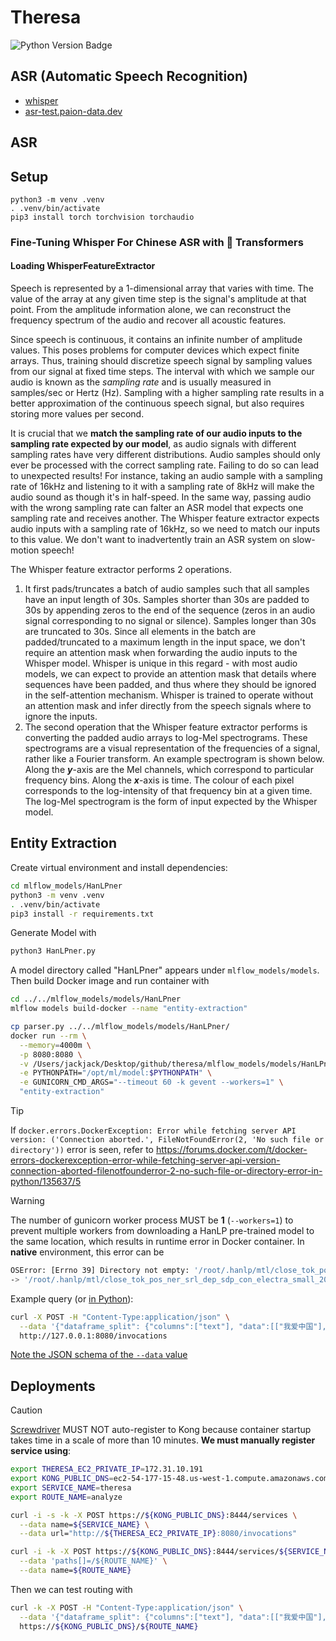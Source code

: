Theresa
=======

![Python Version Badge](https://img.shields.io/badge/Python-3.10-brightgreen?style=flat-square&logo=python&logoColor=white)

ASR (Automatic Speech Recognition)
----------------------------------

- [whisper](./mlflow_models/whisper)
- [asr-test.paion-data.dev](./test_models/asr)








ASR
---

Setup
-----

```console
python3 -m venv .venv
. .venv/bin/activate
pip3 install torch torchvision torchaudio
```

### Fine-Tuning Whisper For Chinese ASR with 🤗 Transformers

#### Loading WhisperFeatureExtractor

Speech is represented by a 1-dimensional array that varies with time. The value of the array at any given time step is
the signal's amplitude at that point. From the amplitude information alone, we can reconstruct the frequency spectrum of
the audio and recover all acoustic features.

Since speech is continuous, it contains an infinite number of amplitude values. This poses problems for computer devices
which expect finite arrays. Thus, training should discretize speech signal by sampling values from our signal at fixed
time steps. The interval with which we sample our audio is known as the *sampling rate* and is usually measured in
samples/sec or Hertz (Hz). Sampling with a higher sampling rate results in a better approximation of the continuous
speech signal, but also requires storing more values per second.

It is crucial that we **match the sampling rate of our audio inputs to the sampling rate expected by our model**, as
audio signals with different sampling rates have very different distributions. Audio samples should only ever be
processed with the correct sampling rate. Failing to do so can lead to unexpected results! For instance, taking an audio
sample with a sampling rate of 16kHz and listening to it with a sampling rate of 8kHz will make the audio sound as
though it's in half-speed. In the same way, passing audio with the wrong sampling rate can falter an ASR model that
expects one sampling rate and receives another. The Whisper feature extractor expects audio inputs with a sampling rate
of 16kHz, so we need to match our inputs to this value. We don't want to inadvertently train an ASR system on
slow-motion speech!

The Whisper feature extractor performs 2 operations.

1. It first pads/truncates a batch of audio samples such that all samples have an input length of 30s. Samples shorter
   than 30s are padded to 30s by appending zeros to the end of the sequence (zeros in an audio signal corresponding to
   no signal or silence). Samples longer than 30s are truncated to 30s. Since all elements in the batch are
   padded/truncated to a maximum length in the input space, we don't require an attention mask when forwarding the audio
   inputs to the Whisper model. Whisper is unique in this regard - with most audio models, we can expect to provide an
   attention mask that details where sequences have been padded, and thus where they should be ignored in the
   self-attention mechanism. Whisper is trained to operate without an attention mask and infer directly from the speech
   signals where to ignore the inputs.
2. The second operation that the Whisper feature extractor performs is converting the padded audio arrays to log-Mel
   spectrograms. These spectrograms are a visual representation of the frequencies of a signal, rather like a Fourier
   transform. An example spectrogram is shown below. Along the ***y***-axis are the Mel channels, which correspond to
   particular frequency bins. Along the ***x***-axis is time. The colour of each pixel corresponds to the log-intensity
   of that frequency bin at a given time. The log-Mel spectrogram is the form of input expected by the Whisper model.


Entity Extraction
-----------------

Create virtual environment and install dependencies:

```bash
cd mlflow_models/HanLPner
python3 -m venv .venv
. .venv/bin/activate
pip3 install -r requirements.txt
```

Generate Model with

```bash
python3 HanLPner.py
```

A model directory called "HanLPner" appears under `mlflow_models/models`. Then build Docker image and run container with

```bash
cd ../../mlflow_models/models/HanLPner
mlflow models build-docker --name "entity-extraction"

cp parser.py ../../mlflow_models/models/HanLPner/
docker run --rm \
  --memory=4000m \
  -p 8080:8080 \
  -v /Users/jackjack/Desktop/github/theresa/mlflow_models/models/HanLPner:/opt/ml/model \
  -e PYTHONPATH="/opt/ml/model:$PYTHONPATH" \
  -e GUNICORN_CMD_ARGS="--timeout 60 -k gevent --workers=1" \
  "entity-extraction"
```

> [!TIP]
> If `docker.errors.DockerException: Error while fetching server API version: ('Connection aborted.', FileNotFoundError(2, 'No such file or directory'))`
> error is seen, refer to https://forums.docker.com/t/docker-errors-dockerexception-error-while-fetching-server-api-version-connection-aborted-filenotfounderror-2-no-such-file-or-directory-error-in-python/135637/5

> [!WARNING]
> The number of gunicorn worker process MUST be **1** (`--workers=1`) to prevent multiple workers from downloading a
> HanLP pre-trained model to the same location, which results in runtime error in Docker container. In **native**
> environment, this error can be
> 
> ```bash
> OSError: [Errno 39] Directory not empty: '/root/.hanlp/mtl/close_tok_pos_ner_srl_dep_sdp_con_electra_small_20210304_135840'
> -> '/root/.hanlp/mtl/close_tok_pos_ner_srl_dep_sdp_con_electra_small_20210111_124159'
> ```

Example query (or [in Python](https://huggingface.co/spaces/QubitPi/named-entity-recognition/blob/main/app.py)):

```bash
curl -X POST -H "Content-Type:application/json" \
  --data '{"dataframe_split": {"columns":["text"], "data":[["我爱中国"], ["米哈游成立于2011年,致力于为用户提供美好的、超出预期的产品与内容。米哈游多年来秉持技术自主创新,坚持走原创精品之路,围绕原创IP打造了涵盖漫画、动画、游戏、音乐、小说及动漫周边的全产业链。"]]}}' \
  http://127.0.0.1:8080/invocations
```

[Note the JSON schema of the `--data` value](https://stackoverflow.com/a/75104855)

Deployments
-----------

> [!CAUTION]
> [Screwdriver](./screwdriver.yaml) MUST NOT auto-register to Kong because container startup takes time in a scale of
> more than 10 minutes. **We must manually register service using**:
> 
> ```bash
> export THERESA_EC2_PRIVATE_IP=172.31.10.191
> export KONG_PUBLIC_DNS=ec2-54-177-15-48.us-west-1.compute.amazonaws.com
> export SERVICE_NAME=theresa
> export ROUTE_NAME=analyze
> 
> curl -i -s -k -X POST https://${KONG_PUBLIC_DNS}:8444/services \
>   --data name=${SERVICE_NAME} \
>   --data url="http://${THERESA_EC2_PRIVATE_IP}:8080/invocations"
> 
> curl -i -k -X POST https://${KONG_PUBLIC_DNS}:8444/services/${SERVICE_NAME}/routes \
>   --data 'paths[]=/${ROUTE_NAME}' \
>   --data name=${ROUTE_NAME}
> ```
> 
> Then we can test routing with
> 
> ```bash
> curl -k -X POST -H "Content-Type:application/json" \
>   --data '{"dataframe_split": {"columns":["text"], "data":[["我爱中国"], ["米哈游成立于2011年,致力于为用户提供美好的、超出预期的产品与内容。米哈游多年  来秉持技术自主创新,坚持走原创精品之路,围绕原创IP打造了涵盖漫画、动画、游戏、音乐、小说及动漫周边的全产业链。"]]}}' \
>   https://${KONG_PUBLIC_DNS}/${ROUTE_NAME}
> ```
